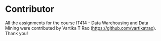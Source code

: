 # Contributor

All the assignments for the course IT414 - Data Warehousing and Data Mining were contributed by Vartika T Rao (https://github.com/vartikatrao). Thank you!

